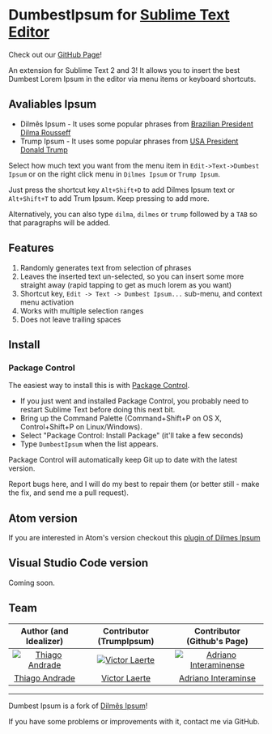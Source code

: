 <a href="#readme" ></a>

# DumbestIpsum for [Sublime Text Editor](http://www.sublimetext.com/)

Check out our <a href="http://thiagoh.github.io/sublime-dilmes-ipsum" target="_blank">GitHub Page</a>!

An extension for Sublime Text 2 and 3! It allows you to insert the best Dumbest Lorem Ipsum in the editor via menu items or keyboard shortcuts.

## Avaliables Ipsum
* Dilmês Ipsum - It uses some popular phrases from [Brazilian President Dilma Rousseff](https://en.wikipedia.org/wiki/Dilma_Rousseff)
* Trump Ipsum - It uses some popular phrases from [USA President Donald Trump](https://en.wikipedia.org/wiki/Donald_Trump)

Select how much text you want from the menu item in `Edit->Text->Dumbest Ipsum` or on the right click menu in `Dilmes Ipsum` or `Trump Ipsum`.

Just press the shortcut key `Alt+Shift+D` to add Dilmes Ipsum text or `Alt+Shift+T` to add Trum Ipsum. Keep pressing to add more.

Alternatively, you can also type `dilma`, `dilmes` or `trump` followed by a `TAB` so that paragraphs will be added.

## Features

1. Randomly generates text from selection of phrases
2. Leaves the inserted text un-selected, so you can insert some more straight away (rapid tapping to get as much lorem as you want)
3. Shortcut key, `Edit -> Text -> Dumbest Ipsum...` sub-menu, and context menu activation
4. Works with multiple selection ranges
5. Does not leave trailing spaces

## Install

### Package Control

The easiest way to install this is with [Package Control](https://packagecontrol.io/packages/Dilmes%20Ipsum).

 * If you just went and installed Package Control, you probably need to restart Sublime Text before doing this next bit.
 * Bring up the Command Palette (Command+Shift+P on OS X, Control+Shift+P on Linux/Windows).
 * Select "Package Control: Install Package" (it'll take a few seconds)
 * Type `DumbestIpsum` when the list appears.

Package Control will automatically keep Git up to date with the latest version.

Report bugs here, and I will do my best to repair them (or better still - make the fix, and send me a pull request).

## Atom version

If you are interested in Atom's version checkout this [plugin of Dilmes Ipsum](https://github.com/thiagoh/atom-dilmes-ipsum)

## Visual Studio Code version

Coming soon.

## Team

| Author (and Idealizer) | Contributor (TrumpIpsum) | Contributor (Github's Page) |
|:-:|:-:|:-:|
| [![Thiago Andrade](https://avatars2.githubusercontent.com/u/110336?s=70)](https://github.com/thiagoh) | [![Victor Laerte](https://avatars0.githubusercontent.com/u/7623098?s=70)](https://github.com/victorlaerte) | [![Adriano Interaminense](https://avatars2.githubusercontent.com/u/12699849?s=70)](https://github.com/interaminense) |
| [Thiago Andrade](https://github.com/thiagoh) | [Victor Laerte](http://www.victorlaerte.com) | [Adriano Interaminse](https://github.com/interaminense) |

---

Dumbest Ipsum is a fork of <a href="http://thiagoh.github.io/sublime-dilmes-ipsum" target="_blank">Dilmês Ipsum</a>!

If you have some problems or improvements with it, contact me via GitHub.

